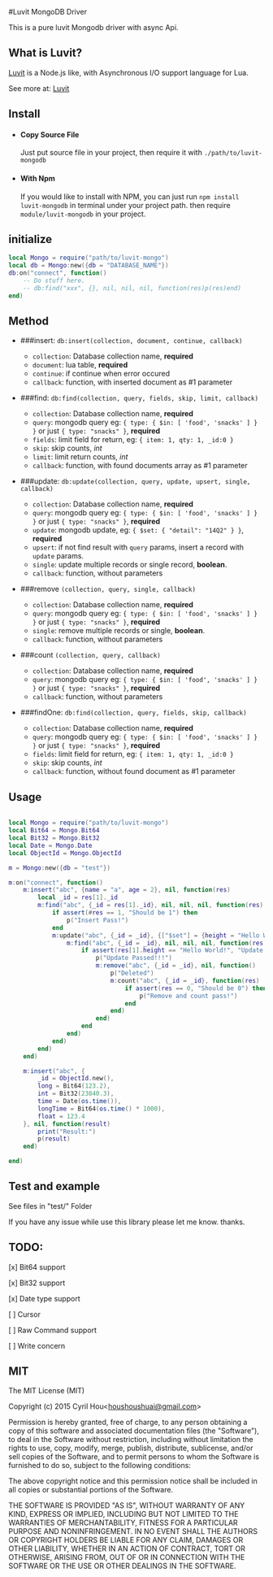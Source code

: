 #Luvit MongoDB Driver

This is a pure luvit Mongodb driver with async Api. 

## What is Luvit?
[Luvit](https://luvit.io) is a Node.js like, with Asynchronous I/O support language for Lua.

See more at: [Luvit](https://luvit.io/docs.html)

## Install
- #### Copy Source File
	Just put source file in your project, then require it with `./path/to/luvit-mongodb`
    
- #### With Npm
	If you would like to install with NPM, you can just run `npm install luvit-mongodb` in terminal under your project path. then require `module/luvit-mongodb` in your project. 

## initialize

```lua
local Mongo = require("path/to/luvit-mongo")
local db = Mongo:new({db = "DATABASE_NAME"})
db:on("connect", function()
	-- Do stuff here.
    -- db:find("xxx", {}, nil, nil, nil, function(res)p(res)end)
end)
```

## Method

- ###insert:
	`db:insert(collection, document, continue, callback)`
	- `collection`: Database collection name, **required**
	- `document`: lua table, **required**
    - `continue`: if continue when error occured
    - `callback`: function, with inserted document as #1 parameter
    
- ###find:
	`db:find(collection, query, fields, skip, limit, callback)`
    - `collection`: Database collection name, **required**
    - `query`: mongodb query eg: `{ type: { $in: [ 'food', 'snacks' ] } }` or just `{ type: "snacks" }`, **required**
    - `fields`: limit field for return, eg: `{ item: 1, qty: 1, _id:0 }` 
    - `skip`: skip counts, *int*
    - `limit`: limit return counts, *int*
    - `callback`: function, with found documents array as #1 parameter

- ###update: 
	`db:update(collection, query, update, upsert, single, callback)`
	- `collection`: Database collection name, **required**
    - `query`: mongodb query eg: `{ type: { $in: [ 'food', 'snacks' ] } }` or just `{ type: "snacks" }`, **required**
    - `update`: mongodb update, eg: `{ $set: { "detail": "14Q2" } }`, **required**
    - `upsert`: if not find result with `query` params, insert a record with `update` params.
    - `single`: update multiple records or single record, **boolean**.
    - `callback`: function, without parameters
    
- ###remove 
	`(collection, query, single, callback)`
	- `collection`: Database collection name, **required**
    - `query`: mongodb query eg: `{ type: { $in: [ 'food', 'snacks' ] } }` or just `{ type: "snacks" }`, **required**
    - `single`: remove multiple records or single, **boolean**.
	- `callback`: function, without parameters

- ###count
	`(collection, query, callback)`
	- `collection`: Database collection name, **required**
    - `query`: mongodb query eg: `{ type: { $in: [ 'food', 'snacks' ] } }` or just `{ type: "snacks" }`, **required**
	- `callback`: function, without parameters
    
- ###findOne:
	`db:find(collection, query, fields, skip, callback)`
    - `collection`: Database collection name, **required**
    - `query`: mongodb query eg: `{ type: { $in: [ 'food', 'snacks' ] } }` or just `{ type: "snacks" }`, **required**
    - `fields`: limit field for return, eg: `{ item: 1, qty: 1, _id:0 }` 
    - `skip`: skip counts, *int*
    - `callback`: function, without found document as #1 parameter
    
## Usage
```lua

local Mongo = require("path/to/luvit-mongo")
local Bit64 = Mongo.Bit64
local Bit32 = Mongo.Bit32
local Date = Mongo.Date
local ObjectId = Mongo.ObjectId

m = Mongo:new({db = "test"})

m:on("connect", function()
    m:insert("abc", {name = "a", age = 2}, nil, function(res)
        local _id = res[1]._id
        m:find("abc", {_id = res[1]._id}, nil, nil, nil, function(res)
            if assert(#res == 1, "Should be 1") then
                p("Insert Pass!")
            end
            m:update("abc", {_id = _id}, {["$set"] = {height = "Hello World!"}}, true, nil,function()
                m:find("abc", {_id = _id}, nil, nil, nil, function(res)
                    if assert(res[1].height == "Hello World!", "Update faied") then
                        p("Update Passed!!!")
                        m:remove("abc", {_id = _id}, nil, function()
                            p("Deleted")
                            m:count("abc", {_id = _id}, function(res)
                                if assert(res == 0, "Should be 0") then
                                    p("Remove and count pass!")
                                end
                            end)
                        end)
                    end
                end)
            end)
        end)
    end)

    m:insert("abc", {
        _id = ObjectId.new(),
        long = Bit64(123.2),
        int = Bit32(23840.3),
        time = Date(os.time()),
        longTime = Bit64(os.time() * 1000),
        float = 123.4
    }, nil, function(result)
        print("Result:")
        p(result)
    end)

end)


```

## Test and example
See files in "test/" Folder

If you have any issue while use this library please let me know. thanks.

## TODO:
[x] Bit64 support

[x] Bit32 support

[x] Date type support

[ ] Cursor

[ ] Raw Command support

[ ] Write concern

## MIT
The MIT License (MIT)

Copyright (c) 2015 Cyril Hou&lt;houshoushuai@gmail.com&gt;

Permission is hereby granted, free of charge, to any person obtaining a copy
of this software and associated documentation files (the "Software"), to deal
in the Software without restriction, including without limitation the rights
to use, copy, modify, merge, publish, distribute, sublicense, and/or sell
copies of the Software, and to permit persons to whom the Software is
furnished to do so, subject to the following conditions:

The above copyright notice and this permission notice shall be included in all
copies or substantial portions of the Software.

THE SOFTWARE IS PROVIDED "AS IS", WITHOUT WARRANTY OF ANY KIND, EXPRESS OR
IMPLIED, INCLUDING BUT NOT LIMITED TO THE WARRANTIES OF MERCHANTABILITY,
FITNESS FOR A PARTICULAR PURPOSE AND NONINFRINGEMENT. IN NO EVENT SHALL THE
AUTHORS OR COPYRIGHT HOLDERS BE LIABLE FOR ANY CLAIM, DAMAGES OR OTHER
LIABILITY, WHETHER IN AN ACTION OF CONTRACT, TORT OR OTHERWISE, ARISING FROM,
OUT OF OR IN CONNECTION WITH THE SOFTWARE OR THE USE OR OTHER DEALINGS IN THE
SOFTWARE.

